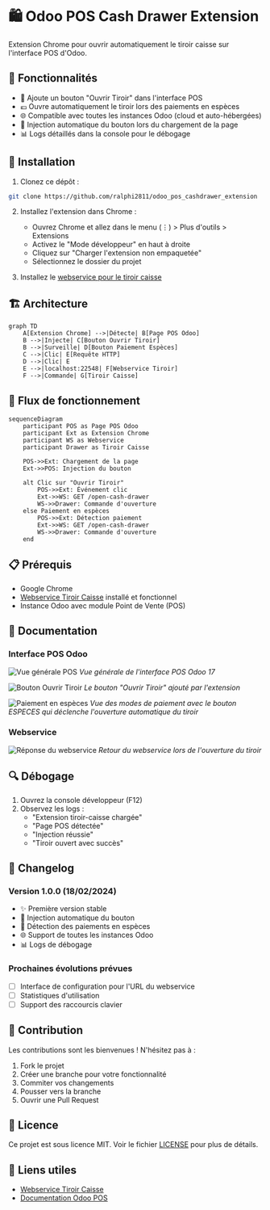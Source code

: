 # 🛍️ Odoo POS Cash Drawer Extension

Extension Chrome pour ouvrir automatiquement le tiroir caisse sur l'interface POS d'Odoo.

## 🎯 Fonctionnalités

- 🔘 Ajoute un bouton "Ouvrir Tiroir" dans l'interface POS
- 💶 Ouvre automatiquement le tiroir lors des paiements en espèces
- 🌐 Compatible avec toutes les instances Odoo (cloud et auto-hébergées)
- 🔄 Injection automatique du bouton lors du chargement de la page
- 📊 Logs détaillés dans la console pour le débogage

## 🔧 Installation

1. Clonez ce dépôt :
```bash
git clone https://github.com/ralphi2811/odoo_pos_cashdrawer_extension
```

2. Installez l'extension dans Chrome :
   - Ouvrez Chrome et allez dans le menu (⋮) > Plus d'outils > Extensions
   - Activez le "Mode développeur" en haut à droite
   - Cliquez sur "Charger l'extension non empaquetée"
   - Sélectionnez le dossier du projet

3. Installez le [webservice pour le tiroir caisse](https://github.com/ralphi2811/odoo_pos_cashdrawer_webservice)

## 🏗️ Architecture

```mermaid
graph TD
    A[Extension Chrome] -->|Détecte| B[Page POS Odoo]
    B -->|Injecte| C[Bouton Ouvrir Tiroir]
    B -->|Surveille| D[Bouton Paiement Espèces]
    C -->|Clic| E[Requête HTTP]
    D -->|Clic| E
    E -->|localhost:22548| F[Webservice Tiroir]
    F -->|Commande| G[Tiroir Caisse]
```

## 🔄 Flux de fonctionnement

```mermaid
sequenceDiagram
    participant POS as Page POS Odoo
    participant Ext as Extension Chrome
    participant WS as Webservice
    participant Drawer as Tiroir Caisse
    
    POS->>Ext: Chargement de la page
    Ext->>POS: Injection du bouton
    
    alt Clic sur "Ouvrir Tiroir"
        POS->>Ext: Événement clic
        Ext->>WS: GET /open-cash-drawer
        WS->>Drawer: Commande d'ouverture
    else Paiement en espèces
        POS->>Ext: Détection paiement
        Ext->>WS: GET /open-cash-drawer
        WS->>Drawer: Commande d'ouverture
    end
```

## 📋 Prérequis

- Google Chrome
- [Webservice Tiroir Caisse](https://github.com/ralphi2811/odoo_pos_cashdrawer_webservice) installé et fonctionnel
- Instance Odoo avec module Point de Vente (POS)

## 📖 Documentation

### Interface POS Odoo

![Vue générale POS](static/pos01.png)
*Vue générale de l'interface POS Odoo 17*

![Bouton Ouvrir Tiroir](static/pos02.png)
*Le bouton "Ouvrir Tiroir" ajouté par l'extension*

![Paiement en espèces](static/pos03.png)
*Vue des modes de paiement avec le bouton ESPECES qui déclenche l'ouverture automatique du tiroir*

### Webservice

![Réponse du webservice](static/webservice01.png)
*Retour du webservice lors de l'ouverture du tiroir*

## 🔍 Débogage

1. Ouvrez la console développeur (F12)
2. Observez les logs :
   - "Extension tiroir-caisse chargée"
   - "Page POS détectée"
   - "Injection réussie"
   - "Tiroir ouvert avec succès"

## 📝 Changelog

### Version 1.0.0 (18/02/2024)
- ✨ Première version stable
- 🎯 Injection automatique du bouton
- 🔄 Détection des paiements en espèces
- 🌐 Support de toutes les instances Odoo
- 📊 Logs de débogage

### Prochaines évolutions prévues
- [ ] Interface de configuration pour l'URL du webservice
- [ ] Statistiques d'utilisation
- [ ] Support des raccourcis clavier

## 🤝 Contribution

Les contributions sont les bienvenues ! N'hésitez pas à :
1. Fork le projet
2. Créer une branche pour votre fonctionnalité
3. Commiter vos changements
4. Pousser vers la branche
5. Ouvrir une Pull Request

## 📄 Licence

Ce projet est sous licence MIT. Voir le fichier [LICENSE](LICENSE) pour plus de détails.

## 🔗 Liens utiles

- [Webservice Tiroir Caisse](https://github.com/ralphi2811/odoo_pos_cashdrawer_webservice)
- [Documentation Odoo POS](https://www.odoo.com/documentation/17.0/applications/sales/point_of_sale.html)
